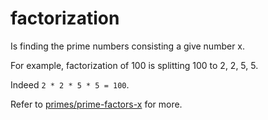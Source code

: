 # factorization

Is finding the prime numbers consisting a give number x.

For example, factorization of 100 is splitting 100 to 2, 2, 5, 5. 

Indeed `2 * 2 * 5 * 5 = 100`.

Refer to [primes/prime-factors-x](/primes/prime-factors-x/) for more.